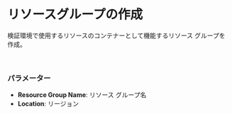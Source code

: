 # リソースグループの作成

検証環境で使用するリソースのコンテナーとして機能するリソース グループを作成。

<br />

### パラメーター
- **Resource Group Name**: リソース グループ名
- **Location**: リージョン

<br />